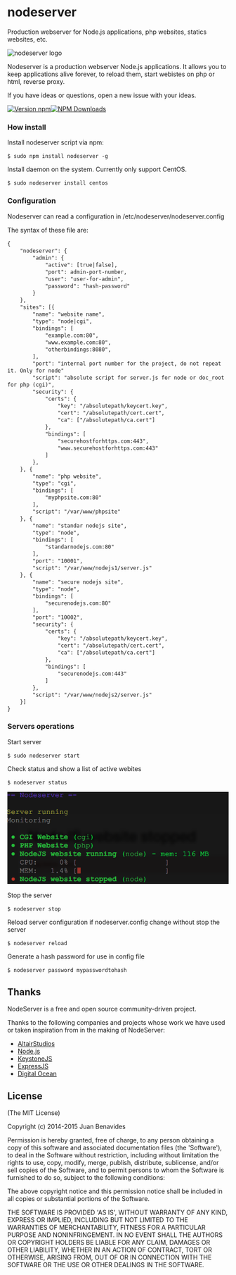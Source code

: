 nodeserver
==========

Production webserver for Node.js applications, php websites, statics websites, etc.

![nodeserver logo](https://raw.githubusercontent.com/altairstudios/nodeserver/master/nodeserver-logo.png)

Nodeserver is a production webserver Node.js applications. It allows you to keep applications alive forever, to reload them, start webistes on php or html, reverse proxy.

If you have ideas or questions, open a new issue with your ideas.

[![Version npm](https://img.shields.io/npm/v/nodeserver.svg?style=flat-square)](https://www.npmjs.com/package/nodeserver)[![NPM Downloads](https://img.shields.io/npm/dm/nodeserver.svg?style=flat-square)](https://www.npmjs.com/package/nodeserver)


### How install

Install nodeserver script via npm:

	$ sudo npm install nodeserver -g

Install daemon on the system. Currently only support CentOS.

	$ sudo nodeserver install centos


### Configuration

Nodeserver can read a configuration in /etc/nodeserver/nodeserver.config

The syntax of these file are:

	{
		"nodeserver": {
			"admin": {
				"active": [true|false],
				"port": admin-port-number,
				"user": "user-for-admin",
				"password": "hash-password"
			}
		},
		"sites": [{
			"name": "website name",
			"type": "node|cgi",
			"bindings": [
				"example.com:80",
				"www.example.com:80",
				"otherbindings:8080",
			],
			"port": "internal port number for the project, do not repeat it. Only for node"
			"script": "absolute script for server.js for node or doc_root for php (cgi)",
			"security": {
				"certs": {
					"key": "/absolutepath/keycert.key",
					"cert": "/absolutepath/cert.cert",
					"ca": ["/absolutepath/ca.cert"]
				},
				"bindings": [
					"securehostforhttps.com:443",
					"www.securehostforhttps.com:443"
				]
			},
		}, {
			"name": "php website",
			"type": "cgi",
			"bindings": [
				"myphpsite.com:80"
			],
			"script": "/var/www/phpsite"
		}, {
			"name": "standar nodejs site",
			"type": "node",
			"bindings": [
				"standarnodejs.com:80"
			],
			"port": "10001",
			"script": "/var/www/nodejs1/server.js"
		}, {
			"name": "secure nodejs site",
			"type": "node",
			"bindings": [
				"securenodejs.com:80"
			],
			"port": "10002",
			"security": {
				"certs": {
					"key": "/absolutepath/keycert.key",
					"cert": "/absolutepath/cert.cert",
					"ca": ["/absolutepath/ca.cert"]
				},
				"bindings": [
					"securenodejs.com:443"
				]
			},
			"script": "/var/www/nodejs2/server.js"
		}]
	}


### Servers operations

Start server

	$ sudo nodeserver start

Check status and show a list of active webites

	$ nodeserver status

![nodeserver status](https://raw.githubusercontent.com/altairstudios/nodeserver/master/images/status.png)

Stop the server

	$ nodeserver stop

Reload server configuration if nodeserver.config change without stop the server

	$ nodeserver reload

Generate a hash password for use in config file

	$ nodeserver password mypasswordtohash


## Thanks

NodeServer is a free and open source community-driven project.

Thanks to the following companies and projects whose work we have used or taken inspiration from in the making of NodeServer:

* [AltairStudios](http://www.altairstudios.es)
* [Node.js](http://www.nodejs.org)
* [KeystoneJS](http://www.keystonejs.com)
* [ExpressJS](http://www.expressjs.com)
* [Digital Ocean](http://www.digitalocean.com/)



## License

(The MIT License)

Copyright (c) 2014-2015 Juan Benavides

Permission is hereby granted, free of charge, to any person obtaining
a copy of this software and associated documentation files (the
'Software'), to deal in the Software without restriction, including
without limitation the rights to use, copy, modify, merge, publish,
distribute, sublicense, and/or sell copies of the Software, and to
permit persons to whom the Software is furnished to do so, subject to
the following conditions:

The above copyright notice and this permission notice shall be
included in all copies or substantial portions of the Software.

THE SOFTWARE IS PROVIDED 'AS IS', WITHOUT WARRANTY OF ANY KIND,
EXPRESS OR IMPLIED, INCLUDING BUT NOT LIMITED TO THE WARRANTIES OF
MERCHANTABILITY, FITNESS FOR A PARTICULAR PURPOSE AND NONINFRINGEMENT.
IN NO EVENT SHALL THE AUTHORS OR COPYRIGHT HOLDERS BE LIABLE FOR ANY
CLAIM, DAMAGES OR OTHER LIABILITY, WHETHER IN AN ACTION OF CONTRACT,
TORT OR OTHERWISE, ARISING FROM, OUT OF OR IN CONNECTION WITH THE
SOFTWARE OR THE USE OR OTHER DEALINGS IN THE SOFTWARE.
